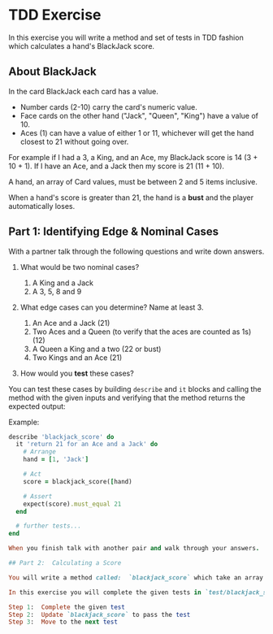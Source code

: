 # TDD Exercise

In this exercise you will write a method and set of tests in TDD fashion which calculates a hand's BlackJack score.

## About BlackJack

In the card BlackJack each card has a value.
-  Number cards (2-10) carry the card's numeric value.
-  Face cards on the other hand ("Jack", "Queen", "King") have a value of 10.
-  Aces (1) can have a value of either 1 or 11, whichever will get the hand closest to 21 without going over.

For example if I had a 3, a King, and an Ace, my BlackJack score is 14 (3 + 10 + 1).  If I have an Ace, and a Jack then my score is 21 (11 + 10).

A hand, an array of Card values, must be between 2 and 5 items inclusive.

When a hand's score is greater than 21, the hand is a **bust** and the player automatically loses.

## Part 1:  Identifying Edge & Nominal Cases

With a partner talk through the following questions and write down answers.

1.  What would be two nominal cases?

    1. A King and a Jack
    2. A 3, 5, 8 and 9
    
2.  What edge cases can you determine?  Name at least 3.

    1. An Ace and a Jack (21)
    2. Two Aces and a Queen (to verify that the aces are counted as 1s) (12)
    3. A Queen a King and a two (22 or bust)
    4. Two Kings and an Ace (21)
    
3.  How would you **test** these cases?

    
You can test these cases by building `describe` and `it` blocks and calling the method with the given inputs and verifying that the method returns the expected output:

Example:

```ruby
describe 'blackjack_score' do
  it 'return 21 for an Ace and a Jack' do
    # Arrange
    hand = [1, 'Jack']

    # Act
    score = blackjack_score([hand)

    # Assert
    expect(score).must_equal 21
  end

  # further tests...
end

When you finish talk with another pair and walk through your answers.

## Part 2:  Calculating a Score

You will write a method called:  `blackjack_score` which take an array of card values and returns the blackjack score.  The card values can be any of the following, number values 1-9, "King", "Queen", "Jack".  If the array contains an invalid card value or the total exceeds 21, raise an `ArgumentError`.  For example `blackjack_score([1, 5, 3])` will return 19.  You should also raise an error if the hand contains more than 5 cards.

In this exercise you will complete the given tests in `test/blackjack_score_test.rb` and updating the `blackjack_score` method in `lib/blackjack_score.rb` to make it pass.

Step 1:  Complete the given test
Step 2:  Update `blackjack_score` to pass the test
Step 3:  Move to the next test

